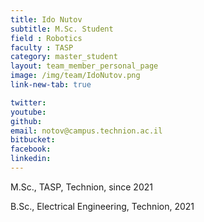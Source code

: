 ```yaml
---
title: Ido Nutov
subtitle: M.Sc. Student
field : Robotics
faculty : TASP
category: master_student
layout: team_member_personal_page
image: /img/team/IdoNutov.png
link-new-tab: true

twitter: 
youtube: 
github: 
email: notov@campus.technion.ac.il
bitbucket: 
facebook: 
linkedin: 
---
```


M.Sc., TASP, Technion, since 2021

B.Sc., Electrical Engineering, Technion, 2021


<!-- {% bibliography --query @*[year=2023] --group_by none %}
{% bibliography -q @*[c ~= {{ V. Indelman }}] %}
{% bibliography --sort authors %} -->
